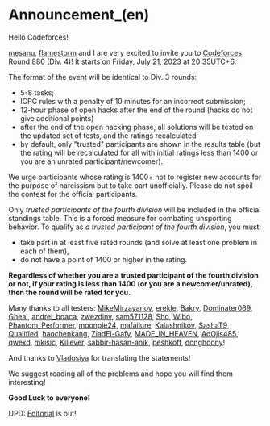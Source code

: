 # Announcement_(en)

Hello Codeforces!

[mesanu](https://codeforces.com/profile/mesanu "Candidate Master mesanu"), [flamestorm](https://codeforces.com/profile/flamestorm "Candidate Master flamestorm") and I are very excited to invite you to [Codeforces Round 886 (Div. 4)](https://codeforces.com/contest/1850 "Codeforces Round 886 (Div. 4)")! It starts on [Friday, July 21, 2023 at 20:35UTC+6](https://codeforces.com/https://www.timeanddate.com/worldclock/fixedtime.html?day=21&month=7&year=2023&hour=17&min=35&sec=0&p1=166).

The format of the event will be identical to Div. 3 rounds:

 * 5-8 tasks;
* ICPC rules with a penalty of 10 minutes for an incorrect submission;
* 12-hour phase of open hacks after the end of the round (hacks do not give additional points)
* after the end of the open hacking phase, all solutions will be tested on the updated set of tests, and the ratings recalculated
* by default, only "trusted" participants are shown in the results table (but the rating will be recalculated for all with initial ratings less than 1400 or you are an unrated participant/newcomer).

We urge participants whose rating is 1400+ not to register new accounts for the purpose of narcissism but to take part unofficially. Please do not spoil the contest for the official participants.

Only *trusted participants of the fourth division* will be included in the official standings table. This is a forced measure for combating unsporting behavior. To qualify as *a trusted participant of the fourth division*, you must:

 * take part in at least five rated rounds (and solve at least one problem in each of them),
* do not have a point of 1400 or higher in the rating.

**Regardless of whether you are a trusted participant of the fourth division or not, if your rating is less than 1400 (or you are a newcomer/unrated), then the round will be rated for you.**

Many thanks to all testers: [MikeMirzayanov](https://codeforces.com/profile/MikeMirzayanov "Headquarters, MikeMirzayanov"), [erekle](https://codeforces.com/profile/erekle "Grandmaster erekle"), [Bakry](https://codeforces.com/profile/Bakry "Grandmaster Bakry"), [Dominater069](https://codeforces.com/profile/Dominater069 "Master Dominater069"), [Gheal](https://codeforces.com/profile/Gheal "Master Gheal"), [andrei_boaca](https://codeforces.com/profile/andrei_boaca "Master andrei_boaca"), [zwezdinv](https://codeforces.com/profile/zwezdinv "Master zwezdinv"), [sam571128](https://codeforces.com/profile/sam571128 "Master sam571128"), [Sho](https://codeforces.com/profile/Sho "Candidate Master Sho"), [Wibo](https://codeforces.com/profile/Wibo "Candidate Master Wibo"), [Phantom_Performer](https://codeforces.com/profile/Phantom_Performer "Candidate Master Phantom_Performer"), [moonpie24](https://codeforces.com/profile/moonpie24 "Candidate Master moonpie24"), [mafailure](https://codeforces.com/profile/mafailure "Candidate Master mafailure"), [Kalashnikov](https://codeforces.com/profile/Kalashnikov "Candidate Master Kalashnikov"), [SashaT9](https://codeforces.com/profile/SashaT9 "Candidate Master SashaT9"), [Qualified](https://codeforces.com/profile/Qualified "Expert Qualified"), [haochenkang](https://codeforces.com/profile/haochenkang "Expert haochenkang"), [ZiadEl-Gafy](https://codeforces.com/profile/ZiadEl-Gafy "Expert ZiadEl-Gafy"), [MADE_IN_HEAVEN](https://codeforces.com/profile/MADE_IN_HEAVEN "Expert MADE_IN_HEAVEN"), [AdOjis485](https://codeforces.com/profile/AdOjis485 "Expert AdOjis485"), [qwexd](https://codeforces.com/profile/qwexd "Expert qwexd"), [mkisic](https://codeforces.com/profile/mkisic "Expert mkisic"), [Killever](https://codeforces.com/profile/Killever "Specialist Killever"), [sabbir-hasan-anik](https://codeforces.com/profile/sabbir-hasan-anik "Specialist sabbir-hasan-anik"), [peshkoff](https://codeforces.com/profile/peshkoff "Specialist peshkoff"), [donghoony](https://codeforces.com/profile/donghoony "Specialist donghoony")!

And thanks to [Vladosiya](https://codeforces.com/profile/Vladosiya "Expert Vladosiya") for translating the statements!

We suggest reading all of the problems and hope you will find them interesting!

**Good Luck to everyone!**

UPD: [Editorial](Tutorial_(en).md) is out!

